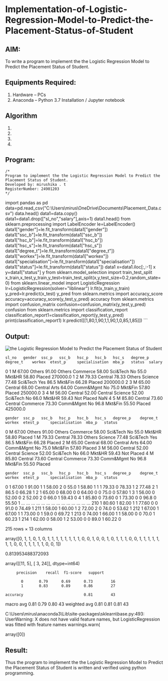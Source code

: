 # Implementation-of-Logistic-Regression-Model-to-Predict-the-Placement-Status-of-Student

## AIM:
To write a program to implement the the Logistic Regression Model to Predict the Placement Status of Student.

## Equipments Required:
1. Hardware – PCs
2. Anaconda – Python 3.7 Installation / Jupyter notebook

## Algorithm
1. 
2. 
3. 
4. 

## Program:
```
/*
Program to implement the the Logistic Regression Model to Predict the Placement Status of Student.
Developed by: mirushika . t
RegisterNumber: 24901203 
*/
```
import pandas as pd
data=pd.read_csv("C:\\Users\\mirus\\OneDrive\\Documents\\Placement_Data.csv")
data.head()
data1=data.copy()
data1=data1.drop(["sl_no","salary"],axis=1)
data1.head()
from sklearn.preprocessing import LabelEncoder
le=LabelEncoder()
data1["gender"]=le.fit_transform(data1["gender"])
data1["ssc_b"]=le.fit_transform(data1["ssc_b"])
data1["hsc_b"]=le.fit_transform(data1["hsc_b"])
data1["hsc_s"]=le.fit_transform(data1["hsc_s"])
data1["degree_t"]=le.fit_transform(data1["degree_t"])
data1["workex"]=le.fit_transform(data1["workex"])
data1["specialisation"]=le.fit_transform(data1["specialisation"])
data1["status"]=le.fit_transform(data1["status"])
data1
x=data1.iloc[:,:-1]
x
y=data1["status"]
y
from sklearn.model_selection import train_test_split
x_train,x_test,y_train,y_test=train_test_split(x,y,test_size=0.2,random_state=0)
from sklearn.linear_model import LogisticRegression
lr=LogisticRegression(solver="liblinear")
lr.fit(x_train,y_train)
y_pred=lr.predict(x_test)
y_pred
from sklearn.metrics import accuracy_score
accuracy=accuracy_score(y_test,y_pred)
accuracy
from sklearn.metrics import confusion_matrix
confusion=confusion_matrix(y_test,y_pred)
confusion
from sklearn.metrics import classification_report
classification_report1=classification_report(y_test,y_pred)
print(classification_report1)
lr.predict([[1,80,1,90,1,1,90,1,0,85,1,85]]) ```

## Output:
![the Logistic Regression Model to Predict the Placement Status of Student](sam.png)

 	sl_no 	gender 	ssc_p 	ssc_b 	hsc_p 	hsc_b 	hsc_s 	degree_p 	degree_t 	workex 	etest_p 	specialisation 	mba_p 	status 	salary
0 	1 	M 	67.00 	Others 	91.00 	Others 	Commerce 	58.00 	Sci&Tech 	No 	55.0 	Mkt&HR 	58.80 	Placed 	270000.0
1 	2 	M 	79.33 	Central 	78.33 	Others 	Science 	77.48 	Sci&Tech 	Yes 	86.5 	Mkt&Fin 	66.28 	Placed 	200000.0
2 	3 	M 	65.00 	Central 	68.00 	Central 	Arts 	64.00 	Comm&Mgmt 	No 	75.0 	Mkt&Fin 	57.80 	Placed 	250000.0
3 	4 	M 	56.00 	Central 	52.00 	Central 	Science 	52.00 	Sci&Tech 	No 	66.0 	Mkt&HR 	59.43 	Not Placed 	NaN
4 	5 	M 	85.80 	Central 	73.60 	Central 	Commerce 	73.30 	Comm&Mgmt 	No 	96.8 	Mkt&Fin 	55.50 	Placed 	425000.0

 	gender 	ssc_p 	ssc_b 	hsc_p 	hsc_b 	hsc_s 	degree_p 	degree_t 	workex 	etest_p 	specialisation 	mba_p 	status
0 	M 	67.00 	Others 	91.00 	Others 	Commerce 	58.00 	Sci&Tech 	No 	55.0 	Mkt&HR 	58.80 	Placed
1 	M 	79.33 	Central 	78.33 	Others 	Science 	77.48 	Sci&Tech 	Yes 	86.5 	Mkt&Fin 	66.28 	Placed
2 	M 	65.00 	Central 	68.00 	Central 	Arts 	64.00 	Comm&Mgmt 	No 	75.0 	Mkt&Fin 	57.80 	Placed
3 	M 	56.00 	Central 	52.00 	Central 	Science 	52.00 	Sci&Tech 	No 	66.0 	Mkt&HR 	59.43 	Not Placed
4 	M 	85.80 	Central 	73.60 	Central 	Commerce 	73.30 	Comm&Mgmt 	No 	96.8 	Mkt&Fin 	55.50 	Placed

 	gender 	ssc_p 	ssc_b 	hsc_p 	hsc_b 	hsc_s 	degree_p 	degree_t 	workex 	etest_p 	specialisation 	mba_p 	status
0 	1 	67.00 	1 	91.00 	1 	1 	58.00 	2 	0 	55.0 	1 	58.80 	1
1 	1 	79.33 	0 	78.33 	1 	2 	77.48 	2 	1 	86.5 	0 	66.28 	1
2 	1 	65.00 	0 	68.00 	0 	0 	64.00 	0 	0 	75.0 	0 	57.80 	1
3 	1 	56.00 	0 	52.00 	0 	2 	52.00 	2 	0 	66.0 	1 	59.43 	0
4 	1 	85.80 	0 	73.60 	0 	1 	73.30 	0 	0 	96.8 	0 	55.50 	1
... 	... 	... 	... 	... 	... 	... 	... 	... 	... 	... 	... 	... 	...
210 	1 	80.60 	1 	82.00 	1 	1 	77.60 	0 	0 	91.0 	0 	74.49 	1
211 	1 	58.00 	1 	60.00 	1 	2 	72.00 	2 	0 	74.0 	0 	53.62 	1
212 	1 	67.00 	1 	67.00 	1 	1 	73.00 	0 	1 	59.0 	0 	69.72 	1
213 	0 	74.00 	1 	66.00 	1 	1 	58.00 	0 	0 	70.0 	1 	60.23 	1
214 	1 	62.00 	0 	58.00 	1 	2 	53.00 	0 	0 	89.0 	1 	60.22 	0

215 rows × 13 columns

array([0, 1, 1, 0, 1, 0, 1, 1, 1, 1, 1, 1, 1, 1, 0, 0, 1, 0, 0, 1, 0, 1,
       1, 1, 0, 0, 1, 1, 1, 1, 1, 1, 1, 0, 0, 1, 1, 1, 1, 1, 0, 0, 1])

0.813953488372093

array([[11,  5],
       [ 3, 24]], dtype=int64)

         precision    recall  f1-score   support

           0       0.79      0.69      0.73        16
           1       0.83      0.89      0.86        27

    accuracy                           0.81        43
   macro avg       0.81      0.79      0.80        43
weighted avg       0.81      0.81      0.81        43

C:\Users\mirus\anaconda3\Lib\site-packages\sklearn\base.py:493: UserWarning: X does not have valid feature names, but LogisticRegression was fitted with feature names
  warnings.warn(

array([0]) 
       

## Result:
Thus the program to implement the the Logistic Regression Model to Predict the Placement Status of Student is written and verified using python programming.
